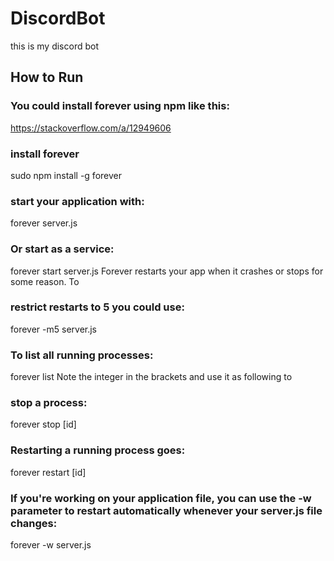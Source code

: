 # DiscordBot
this is my discord bot

## How to Run
### You could install forever using npm like this:
https://stackoverflow.com/a/12949606

### install forever
sudo npm install -g forever


### start your application with:
forever server.js

### Or start as a service:
forever start server.js
Forever restarts your app when it crashes or stops for some reason. To 

### restrict restarts to 5 you could use:
forever -m5 server.js


### To list all running processes:
forever list
Note the integer in the brackets and use it as following to 

### stop a process:
forever stop [id]


### Restarting a running process goes:
forever restart [id]

### If you're working on your application file, you can use the -w parameter to restart automatically whenever your server.js file changes:
forever -w server.js
